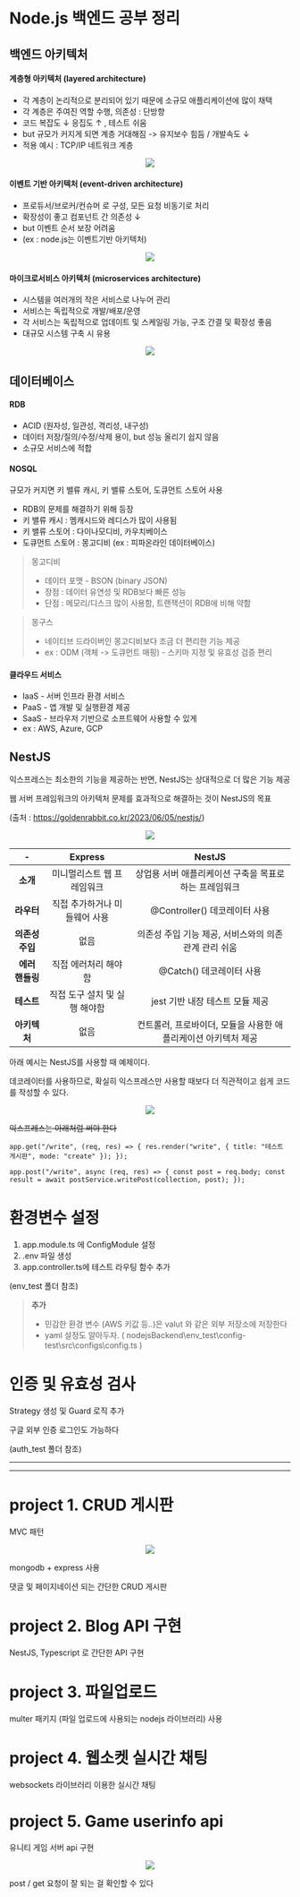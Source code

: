 # Node.js 백엔드 공부 정리

## 백엔드 아키텍처
#### 계층형 아키텍처 (layered architecture)
- 각 계층이 논리적으로 분리되어 있기 때문에 소규모 애플리케이션에 많이 채택
- 각 계층은 주여진 역할 수행, 의존성 : 단방향
- 코드 복잡도 ↓ 응집도 ↑ , 테스트 쉬움
- but 규모가 커지게 되면 계층 거대해짐 -> 유지보수 힘듬 / 개발속도 ↓
- 적용 예시 : TCP/IP 네트워크 계층
<p align="center">
 <img src = "./images/1.png">
</p>

#### 이벤트 기반 아키텍처 (event-driven architecture)
- 프로듀서/브로커/컨슈머 로 구성, 모든 요청 비동기로 처리
- 확장성이 좋고 컴포넌트 간 의존성 ↓
- but 이벤트 순서 보장 어려움
- (ex : node.js는 이벤트기반 아키텍처)
<p align="center">
 <img src = "./images/2.png">
</p>

#### 마이크로서비스 아키텍처 (microservices architecture)
- 시스템을 여러개의 작은 서비스로 나누어 관리
- 서비스는 독립적으로 개발/배포/운영
- 각 서비스는 독립적으로 업데이트 및 스케일링 가능, 구조 간결 및 확장성 좋음
- 대규모 시스템 구축 시 유용
<p align="center">
 <img src = "./images/3.png">
</p>

## 데이터베이스
#### RDB
- ACID (원자성, 일관성, 격리성, 내구성)
- 데이터 저장/질의/수정/삭제 용이, but 성능 올리기 쉽지 않음
- 소규모 서비스에 적합

#### NOSQL
규모가 커지면 키 밸류 캐시, 키 밸류 스토어, 도큐먼트 스토어 사용 
- RDB의 문제를 해결하기 위해 등장
- 키 밸류 캐시 : 멤캐시드와 레디스가 많이 사용됨
- 키 밸류 스토어 : 다이나모디비, 카우치베이스
- 도큐먼트 스토어 : 몽고디비 (ex : 피파온라인 데이터베이스)
  
>몽고디비
> - 데이터 포맷 - BSON (binary JSON)
> - 장점 : 데이터 유연성 및 RDB보다 빠른 성능
> - 단점 : 메모리/디스크 많이 사용함, 트랜잭션이 RDB에 비해 약함

>몽구스
> - 네이티브 드라이버인 몽고디비보다 조금 더 편리한 기능 제공
> - ex : ODM (객체 -> 도큐먼트 매핑)  - 스키마 지정 및 유효성 검증 편리

#### 클라우드 서비스
- IaaS - 서버 인프라 환경 서비스
- PaaS - 앱 개발 및 실행환경 제공
- SaaS - 브라우저 기반으로 소프트웨어 사용할 수 있게
- ex : AWS, Azure, GCP


## NestJS

익스프레스는 최소한의 기능을 제공하는 반면,
NestJS는 상대적으로 더 많은 기능 제공

웹 서버 프레임워크의 아키텍처 문제를 효과적으로 해결하는 것이 NestJS의 목표

(출처 : https://goldenrabbit.co.kr/2023/06/05/nestjs/)
<p align="center">
 <img src = "./images/5.png">
</p>


|-|**Express**|**NestJS**|
|:------:|:------:|:------:|
|**소개**|미니멀리스트 웹 프레임워크|상업용 서버 애플리케이션 구축을 목표로 하는 프레임워크|
|**라우터**|직접 추가하거나 미들웨어 사용|@Controller() 데코레이터 사용|
|**의존성 주입**|없음|의존성 주입 기능 제공, 서비스와의 의존 관계 관리 쉬움|
|**에러 핸들링**|직접 에러처리 해야 함|@Catch() 데코레이터 사용|
|**테스트**|직접 도구 설치 및 실행 해야함|jest 기반 내장 테스트 모듈 제공|
|**아키텍처**|없음|컨트롤러, 프로바이더, 모듈을 사용한 애플리케이션 아키텍처 제공|

아래 예시는 NestJS를 사용할 때 예제이다.

데코레이터를 사용하므로, 확실히 익스프레스만 사용할 때보다 더 직관적이고 쉽게 코드를 작성할 수 있다.

<p align="center">
 <img src = "./images/6.png">
</p>

~~익스프레스는 아래처럼 써야 한다~~

`
app.get("/write", (req, res) => {
  res.render("write", { title: "테스트 게시판", mode: "create" });
});
`

`
app.post("/write", async (req, res) => {
  const post = req.body;
  const result = await postService.writePost(collection, post);
});
`

# 환경변수 설정
 1. app.module.ts 에 ConfigModule 설정
 2. .env 파일 생성
 3. app.controller.ts에 테스트 라우팅 함수 추가

(env_test 폴더 참조)

> **추가**
> - 민감한 환경 변수 (AWS 키값 등..)은 valut 와 같은 외부 저장소에 저장한다
> - yaml 설정도 알아두자. ( nodejsBackend\env_test\config-test\src\configs\config.ts )

# 인증 및 유효성 검사

Strategy 생성 및 Guard 로직 추가

구글 외부 인증 로그인도 가능하다

(auth_test 폴더 참조) 

<hr>
<hr>

# project 1. CRUD 게시판
MVC 패턴
<p align="center">
 <img src = "./images/4.png">
</p>


mongodb + express 사용

댓글 및 페이지네이션 되는 간단한 CRUD  게시판

# project 2. Blog API 구현

NestJS, Typescript 로 간단한 API 구현

# project 3. 파일업로드

multer 패키지 (파일 업로드에 사용되는 nodejs 라이브러리) 사용

# project 4. 웹소켓 실시간 채팅

websockets 라이브러리 이용한 실시간 채팅

# project 5. Game userinfo api

유니티 게임 서버 api 구현

<p align="center">
 <img src = "./images/7.png">
</p>

post / get 요청이 잘 되는 걸 확인할 수 있다